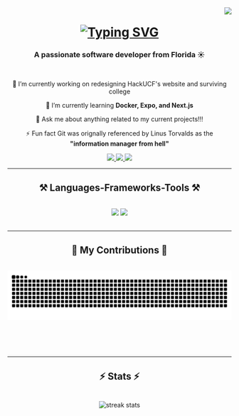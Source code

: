<img align="right" src="https://visitor-badge.laobi.icu/badge?page_id=parchinski.parchinski" />

<h1 align="center">
    <a href="https://git.io/typing-svg"><img src="https://readme-typing-svg.herokuapp.com?font=Jetbrains+Mono&weight=900&size=32&duration=2500&pause=1000&color=CBA6F7&center=true&vCenter=true&width=435&lines=Hi+There!%F0%9F%91%8B;I'm+Bryant+Parchinski" alt="Typing SVG" /></a>
</h1>

<h3 align="center">A passionate software developer from Florida ☀</h3>

<br/>

<div align="center">
 
 🔭 I’m currently working on redesigning HackUCF's website and surviving college
 
 🌱 I’m currently learning **Docker, Expo, and Next.js**

💬 Ask me about anything related to my current projects!!!

⚡ Fun fact Git was orignally referenced by Linus Torvalds as the **"information manager from hell"**

 </div>
 
<div align="center"> 
  <a href="mailto:bryantparchinski@gmail.com">
    <img src="https://img.shields.io/badge/Gmail-333333?style=for-the-badge&logo=gmail&logoColor=red" />
  </a>
  <a href="https://linkedin.com/in/bryant-p-2b026b277" target="_blank">
    <img src="https://img.shields.io/badge/LinkedIn-0077B5?style=for-the-badge&logo=linkedin&logoColor=white" target="_blank" />
  </a>
  <a href="https://bryantpdev.com" target="_blank">
     <img src="https://img.shields.io/badge/Portfolio-FF5722?style=for-the-badge&logo=todoist&logoColor=white" target="_blank" /> <!-- sqlite, safari, google-chrome are other good icon options -->
  </a>
</div>

 <hr/>
 
<h2 align="center">⚒️ Languages-Frameworks-Tools ⚒️</h2>
<br/>
<div align="center">
    <img src="https://skillicons.dev/icons?i=react,bootstrap,html,css,vscode,github,figma,tailwind,git,go,bash,powershell" />
    <img src="https://skillicons.dev/icons?i=nodejs,python,javascript,typescript,express,c,java,nextjs,mysql,supabase,tailwindcss,docker" /><br>
</div>

<br/>
<hr/>

<div align="center">
  <h2>🐍 My Contributions 🐍</h2>
  <br>
  <img alt="snake eating my contributions" src="https://raw.githubusercontent.com/parchinski/parchinski/output/github-contribution-grid-snake.svg" />
  
  <br/><br/><br/>
</div>

<hr/>

<h2 align="center">⚡ Stats ⚡</h2>
<br>
<div align=center>
  <img width=800 src="https://streak-stats.demolab.com?user=parchinski%20&theme=catppuccin-mocha&hide_border=true&date_format=n%2Fj%5B%2FY%5D" alt="streak stats"/>
</div>
<br/>
